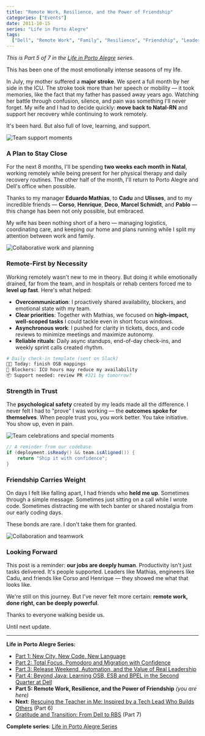 ```yaml
---
title: "Remote Work, Resilience, and the Power of Friendship"
categories: ["Events"]
date: 2011-10-15
series: "Life in Porto Alegre"
tags:
  ["Dell", "Remote Work", "Family", "Resilience", "Friendship", "Leadership"]
---
```


_This is Part 5 of 7 in the [Life in Porto Alegre](/en/series/life-in-porto-alegre/) series._

This has been one of the most emotionally intense seasons of my life.

In July, my mother suffered a **major stroke**. We spent a full month by her side in the ICU. The stroke took more than her speech or mobility — it took memories, like the fact that my father has passed away years ago. Watching her battle through confusion, silence, and pain was something I'll never forget. My wife and I had to decide quickly: **move back to Natal-RN** and support her recovery while continuing to work remotely.

It's been hard. But also full of love, learning, and support.

![Team support moments](/uploads/2011/10/5994701427_6fe7d9fa64_o.jpg)

### A Plan to Stay Close

For the next 8 months, I'll be spending **two weeks each month in Natal**, working remotely while being present for her physical therapy and daily recovery routines. The other half of the month, I'll return to Porto Alegre and Dell's office when possible.

Thanks to my manager **Eduardo Mathias**, to **Cadu** and **Ulisses**, and to my incredible friends — **Corso**, **Henrique**, **Deco**, **Marcel Schmidt**, and **Pablo** — this change has been not only possible, but embraced.

My wife has been nothing short of a hero — managing logistics, coordinating care, and keeping our home and plans running while I split my attention between work and family.

![Collaborative work and planning](/uploads/2011/10/6362311199_694263265f_o.jpg)

### Remote-First by Necessity

Working remotely wasn't new to me in theory. But doing it while emotionally drained, far from the team, and in hospitals or rehab centers forced me to **level up fast**. Here's what helped:

- **Overcommunication**: I proactively shared availability, blockers, and emotional state with my team.
- **Clear priorities**: Together with Mathias, we focused on **high-impact, well-scoped tasks** I could tackle even in short focus windows.
- **Asynchronous work**: I pushed for clarity in tickets, docs, and code reviews to minimize meetings and maximize autonomy.
- **Reliable rituals**: Daily async standups, end-of-day check-ins, and weekly sprint calls created rhythm.

```bash
# Daily check-in template (sent on Slack)
👨‍💻 Today: finish OSB mappings
🧠 Blockers: ICU hours may reduce my availability
📦 Support needed: review PR #321 by tomorrow?
```

### Strength in Trust

The **psychological safety** created by my leads made all the difference. I never felt I had to "prove" I was working — the **outcomes spoke for themselves**. When people trust you, you work better. You take initiative. You show up, even in pain.

![Team celebrations and special moments](/uploads/2011/10/6286066939_0988ac3ec7_o.jpg)

```java
// A reminder from our codebase
if (deployment.isReady() && team.isAligned()) {
    return "Ship it with confidence";
}
```

### Friendship Carries Weight

On days I felt like falling apart, I had friends who **held me up**. Sometimes through a simple message. Sometimes just sitting on a call while I wrote code. Sometimes distracting me with tech banter or shared nostalgia from our early coding days.

These bonds are rare. I don't take them for granted.

![Collaboration and teamwork](/uploads/2011/10/6257265482_895aa5bc21_o.jpg)

### Looking Forward

This post is a reminder: **our jobs are deeply human**. Productivity isn't just tasks delivered. It's people supported. Leaders like Mathias, engineers like Cadu, and friends like Corso and Henrique — they showed me what that looks like.

We're still on this journey. But I've never felt more certain: **remote work, done right, can be deeply powerful**.

Thanks to everyone walking beside us.

Until next update.

---

**Life in Porto Alegre Series:**

- [Part 1: New City, New Code, New Language](/en/posts/2010-11-15-primeira-semana-dell-porto-alegre/)
- [Part 2: Total Focus, Pomodoro and Migration with Confidence](/en/posts/2010-12-16-migracao-foco-pomodoro-dell/)
- [Part 3: Release Weekend, Automation, and the Value of Real Leadership](/en/posts/2011-01-30-final-de-semana-de-release-dell/)
- [Part 4: Beyond Java: Learning OSB, ESB and BPEL in the Second Quarter at Dell](/en/posts/2011-04-25-aprendizado-osb-esb-bpel-dell/)
- **Part 5: Remote Work, Resilience, and the Power of Friendship** _(you are here)_
- **Next**: [Rescuing the Teacher in Me: Inspired by a Tech Lead Who Builds Others](/en/posts/2011-12-20-resgatando-o-educador-em-mim/) (Part 6)
- [Gratitude and Transition: From Dell to RBS](/en/posts/2012-04-01-transicao-dell-para-rbs/) (Part 7)

**Complete series**: [Life in Porto Alegre Series](/series/life-in-porto-alegre/)
